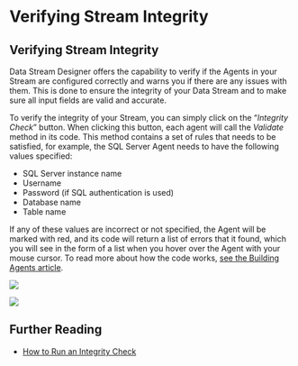 # Verifying Stream Integrity

## Verifying Stream Integrity

Data Stream Designer offers the capability to verify if the Agents in your Stream are configured correctly and warns you if there are any issues with them. This is done to ensure the integrity of your Data Stream and to make sure all input fields are valid and accurate.

To verify the integrity of your Stream, you can simply click on the “_Integrity Check_” button. When clicking this button, each agent will call the _Validate_ method in its code. This method contains a set of rules that needs to be satisfied, for example, the SQL Server Agent needs to have the following values specified:

* SQL Server instance name
* Username
* Password (if SQL authentication is used)
* Database name
* Table name

If any of these values are incorrect or not specified, the Agent will be marked with red, and its code will return a list of errors that it found, which you will see in the form of a list when you hover over the Agent with your mouse cursor. To read more about how the code works, [see the Building Agents article](../../how-tos/agents/building-agents.md). &#x20;

![](<../../.gitbook/assets/IC\_1 (2).png>)

![](<../../.gitbook/assets/IC\_2 (1).png>)

## Further Reading

* [How to Run an Integrity Check](../../how-tos/data-streams/run-an-integrity-check.md)
